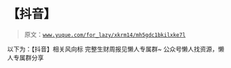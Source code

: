 # 【抖音】

> 原文：[`www.yuque.com/for_lazy/xkrm14/mh5gdc1bkilxke7l`](https://www.yuque.com/for_lazy/xkrm14/mh5gdc1bkilxke7l)

<ne-p id="u97057031" data-lake-id="u97057031"><ne-text id="u7ece556c">以下为：【抖音】相关风向标</ne-text></ne-p> <ne-p id="uee4ad265" data-lake-id="uee4ad265"><ne-text id="u68c486c1">完整生财周报见懒人专属群~</ne-text></ne-p> <ne-p id="u6d540d5f" data-lake-id="u6d540d5f"><ne-text id="ue80d2861">公众号懒人找资源，懒人专属群分享</ne-text></ne-p>